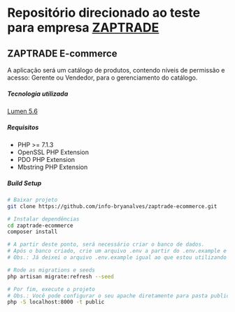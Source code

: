 # Repositório direcionado ao teste para empresa [ZAPTRADE](http://www.zaptrade.com.br/)

## ZAPTRADE E-commerce

A aplicação será um catálogo de produtos, contendo níveis de permissão e acesso: Gerente ou Vendedor, para o gerenciamento do catálogo.

##### Tecnologia utilizada
[Lumen 5.6](https://lumen.laravel.com/docs/5.6)

##### Requisitos
- PHP >= 7.1.3
- OpenSSL PHP Extension
- PDO PHP Extension
- Mbstring PHP Extension

##### Build Setup
``` bash
# Baixar projeto
git clone https://github.com/info-bryanalves/zaptrade-ecommerce.git

# Instalar dependências
cd zaptrade-ecommerce
composer install

# A partir deste ponto, será necessário criar o banco de dados.
# Após o banco criado, crie um arquivo .env a partir do .env.example e configure o nome, usuario e senha do banco de dados.
# Obs.: Já deixei o arquivo .env.example igual ao que estou utilizando somente para facilidade na apresentação.

# Rode as migrations e seeds
php artisan migrate:refresh --seed

# Por fim, execute o projeto
# Obs.: Você pode configurar o seu apache diretamente para pasta public do projeto que irá ter o mesmo efeito;
php -S localhost:8000 -t public
